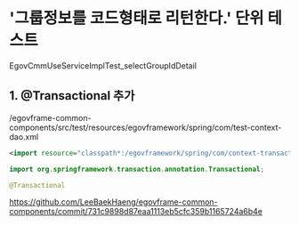 # '그룹정보를 코드형태로 리턴한다.' 단위 테스트

EgovCmmUseServiceImplTest_selectGroupIdDetail

## 1. @Transactional 추가
/egovframe-common-components/src/test/resources/egovframework/spring/com/test-context-dao.xml
```xml
<import resource="classpath*:/egovframework/spring/com/context-transaction.xml" />
```

```java
import org.springframework.transaction.annotation.Transactional;

@Transactional
```
<https://github.com/LeeBaekHaeng/egovframe-common-components/commit/731c9898d87eaa1113eb5cfc359b1165724a6b4e>
